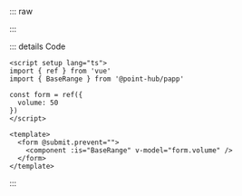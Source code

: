 ::: raw

<ClientOnly>
  <RangeExample />
</ClientOnly>

:::

::: details Code

```vue
<script setup lang="ts">
import { ref } from 'vue'
import { BaseRange } from '@point-hub/papp'

const form = ref({
  volume: 50
})
</script>

<template>
  <form @submit.prevent="">
    <component :is="BaseRange" v-model="form.volume" />
  </form>
</template>
```

:::

